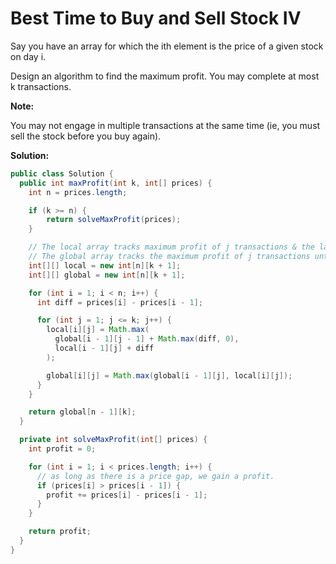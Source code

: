 # Best Time to Buy and Sell Stock IV

Say you have an array for which the ith element is the price of a given stock on day i.

Design an algorithm to find the maximum profit. You may complete at most k transactions.

**Note:**

You may not engage in multiple transactions at the same time (ie, you must sell the stock before you buy again).

**Solution:**
```java
public class Solution {
  public int maxProfit(int k, int[] prices) {
    int n = prices.length;

    if (k >= n) {
        return solveMaxProfit(prices);
    }

    // The local array tracks maximum profit of j transactions & the last transaction is on ith day. 
    // The global array tracks the maximum profit of j transactions until ith day.
    int[][] local = new int[n][k + 1];
    int[][] global = new int[n][k + 1];

    for (int i = 1; i < n; i++) {
      int diff = prices[i] - prices[i - 1];

      for (int j = 1; j <= k; j++) {
        local[i][j] = Math.max(
          global[i - 1][j - 1] + Math.max(diff, 0),
          local[i - 1][j] + diff
        );

        global[i][j] = Math.max(global[i - 1][j], local[i][j]);
      }
    }

    return global[n - 1][k];
  }

  private int solveMaxProfit(int[] prices) {
    int profit = 0;

    for (int i = 1; i < prices.length; i++) {
      // as long as there is a price gap, we gain a profit.
      if (prices[i] > prices[i - 1]) {
        profit += prices[i] - prices[i - 1];
      }
    }

    return profit;
  }
}
```